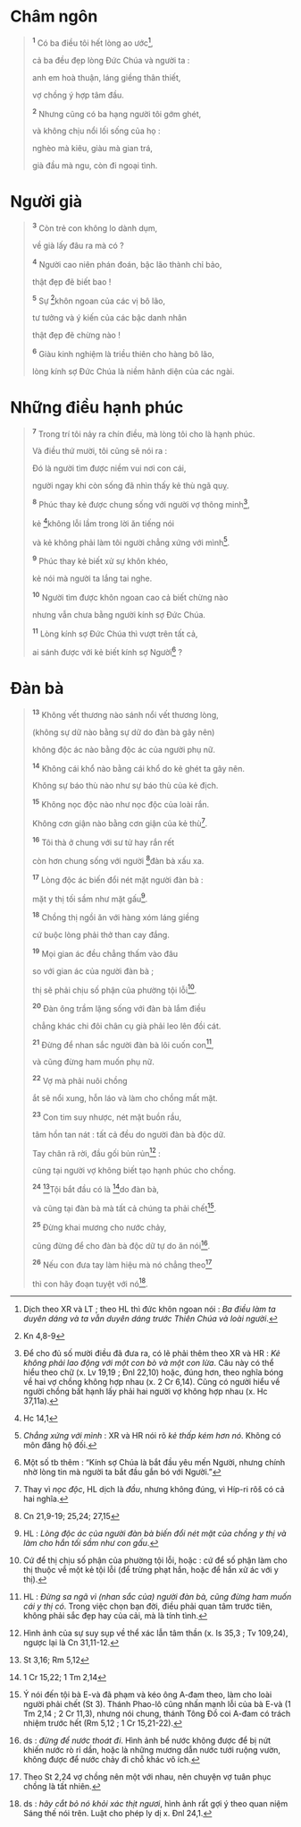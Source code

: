 # Châm ngôn

> <sup><b>1</b></sup> Có ba điều tôi hết lòng ao ước[^1-1171a197-17f6-46cb-9886-760b9e16a389],
>
> cả ba đều đẹp lòng Đức Chúa và người ta :
>
> anh em hoà thuận, láng giềng thân thiết,
>
> vợ chồng ý hợp tâm đầu.
>
> <sup><b>2</b></sup> Nhưng cũng có ba hạng người tôi gớm ghét,
>
> và không chịu nổi lối sống của họ :
>
> nghèo mà kiêu, giàu mà gian trá,
>
> già đầu mà ngu, còn đi ngoại tình.

# Người già

> <sup><b>3</b></sup> Còn trẻ con không lo dành dụm,
>
> về già lấy đâu ra mà có ?
>
> <sup><b>4</b></sup> Người cao niên phán đoán, bậc lão thành chỉ bảo,
>
> thật đẹp đẽ biết bao !
>
> <sup><b>5</b></sup> Sự [^1@-1171a197-17f6-46cb-9886-760b9e16a389]khôn ngoan của các vị bô lão,
>
> tư tưởng và ý kiến của các bậc danh nhân
>
> thật đẹp đẽ chừng nào !
>
> <sup><b>6</b></sup> Giàu kinh nghiệm là triều thiên cho hàng bô lão,
>
> lòng kính sợ Đức Chúa là niềm hãnh diện của các ngài.

# Những điều hạnh phúc

> <sup><b>7</b></sup> Trong trí tôi nảy ra chín điều, mà lòng tôi cho là hạnh phúc.
>
> Và điều thứ mười, tôi cũng sẽ nói ra :
>
> Đó là người tìm được niềm vui nơi con cái,
>
> người ngay khi còn sống đã nhìn thấy kẻ thù ngã quỵ.
>
> <sup><b>8</b></sup> Phúc thay kẻ được chung sống với người vợ thông minh[^2-1171a197-17f6-46cb-9886-760b9e16a389],
>
> kẻ [^2@-1171a197-17f6-46cb-9886-760b9e16a389]không lỗi lầm trong lời ăn tiếng nói
>
> và kẻ không phải làm tôi người chẳng xứng với mình[^3-1171a197-17f6-46cb-9886-760b9e16a389].
>
> <sup><b>9</b></sup> Phúc thay kẻ biết xử sự khôn khéo,
>
> kẻ nói mà người ta lắng tai nghe.
>
> <sup><b>10</b></sup> Người tìm được khôn ngoan cao cả biết chừng nào
>
> nhưng vẫn chưa bằng người kính sợ Đức Chúa.
>
> <sup><b>11</b></sup> Lòng kính sợ Đức Chúa thì vượt trên tất cả,
>
> ai sánh được với kẻ biết kính sợ Người[^4-1171a197-17f6-46cb-9886-760b9e16a389] ?

# Đàn bà

> <sup><b>13</b></sup> Không vết thương nào sánh nổi vết thương lòng,
>
> (không sự dữ nào bằng sự dữ do đàn bà gây nên)
>
> không độc ác nào bằng độc ác của người phụ nữ.
>
> <sup><b>14</b></sup> Không cái khổ nào bằng cái khổ do kẻ ghét ta gây nên.
>
> Không sự báo thù nào như sự báo thù của kẻ địch.
>
> <sup><b>15</b></sup> Không nọc độc nào như nọc độc của loài rắn.
>
> Không cơn giận nào bằng cơn giận của kẻ thù[^5-1171a197-17f6-46cb-9886-760b9e16a389].
>
> <sup><b>16</b></sup> Tôi thà ở chung với sư tử hay rắn rết
>
> còn hơn chung sống với người [^3@-1171a197-17f6-46cb-9886-760b9e16a389]đàn bà xấu xa.
>
> <sup><b>17</b></sup> Lòng độc ác biến đổi nét mặt người đàn bà :
>
> mặt y thị tối sầm như mặt gấu[^6-1171a197-17f6-46cb-9886-760b9e16a389].
>
> <sup><b>18</b></sup> Chồng thị ngồi ăn với hàng xóm láng giềng
>
> cứ buộc lòng phải thở than cay đắng.
>
> <sup><b>19</b></sup> Mọi gian ác đều chẳng thấm vào đâu
>
> so với gian ác của người đàn bà ;
>
> thị sẽ phải chịu số phận của phường tội lỗi[^7-1171a197-17f6-46cb-9886-760b9e16a389].
>
> <sup><b>20</b></sup> Đàn ông trầm lặng sống với đàn bà lắm điều
>
> chẳng khác chi đôi chân cụ già phải leo lên đồi cát.
>
> <sup><b>21</b></sup> Đừng để nhan sắc người đàn bà lôi cuốn con[^8-1171a197-17f6-46cb-9886-760b9e16a389],
>
> và cũng đừng ham muốn phụ nữ.
>
> <sup><b>22</b></sup> Vợ mà phải nuôi chồng
>
> ắt sẽ nổi xung, hỗn láo và làm cho chồng mất mặt.
>
> <sup><b>23</b></sup> Con tim suy nhược, nét mặt buồn rầu,
>
> tâm hồn tan nát : tất cả đều do người đàn bà độc dữ.
>
> Tay chân rã rời, đầu gối bủn rủn[^9-1171a197-17f6-46cb-9886-760b9e16a389] :
>
> cũng tại người vợ không biết tạo hạnh phúc cho chồng.
>
> <sup><b>24</b></sup> [^4@-1171a197-17f6-46cb-9886-760b9e16a389]Tội bắt đầu có là [^5@-1171a197-17f6-46cb-9886-760b9e16a389]do đàn bà,
>
> và cũng tại đàn bà mà tất cả chúng ta phải chết[^10-1171a197-17f6-46cb-9886-760b9e16a389].
>
> <sup><b>25</b></sup> Đừng khai mương cho nước chảy,
>
> cũng đừng để cho đàn bà độc dữ tự do ăn nói[^11-1171a197-17f6-46cb-9886-760b9e16a389].
>
> <sup><b>26</b></sup> Nếu con đưa tay làm hiệu mà nó chẳng theo[^12-1171a197-17f6-46cb-9886-760b9e16a389]
>
> thì con hãy đoạn tuyệt với nó[^13-1171a197-17f6-46cb-9886-760b9e16a389].

[^1-1171a197-17f6-46cb-9886-760b9e16a389]: Dịch theo XR và LT ; theo HL thì đức khôn ngoan nói : *Ba điều làm ta duyên dáng và ta vẫn duyên dáng trước Thiên Chúa và loài người*.
[^2-1171a197-17f6-46cb-9886-760b9e16a389]: Để cho đủ số mười điều đã đưa ra, có lẽ phải thêm theo XR và HR : *Kẻ không phải lao động với một con bò và một con lừa*. Câu này có thể hiểu theo chữ (x. Lv 19,19 ; Đnl 22,10) hoặc, đúng hơn, theo nghĩa bóng về hai vợ chồng không hợp nhau (x. 2 Cr 6,14). Cũng có người hiểu về người chồng bất hạnh lấy phải hai người vợ không hợp nhau (x. Hc 37,11a).
[^3-1171a197-17f6-46cb-9886-760b9e16a389]: *Chẳng xứng với mình* : XR và HR nói rõ *kẻ thấp kém hơn nó*. Không có môn đăng hộ đối.
[^4-1171a197-17f6-46cb-9886-760b9e16a389]: Một số tb thêm : “Kính sợ Chúa là bắt đầu yêu mến Người, nhưng chính nhờ lòng tin mà người ta bắt đầu gắn bó với Người.”
[^5-1171a197-17f6-46cb-9886-760b9e16a389]: Thay vì *nọc độc*, HL dịch là *đầu*, nhưng không đúng, vì Híp-ri rôš có cả hai nghĩa.
[^6-1171a197-17f6-46cb-9886-760b9e16a389]: HL : *Lòng độc ác của người đàn bà biến đổi nét mặt của chồng y thị và làm cho hắn tối sầm như con gấu*.
[^7-1171a197-17f6-46cb-9886-760b9e16a389]: Cứ để thị chịu số phận của phường tội lỗi, hoặc : cứ để số phận làm cho thị thuộc về một kẻ tội lỗi (để trừng phạt hắn, hoặc để hắn xử ác với y thị).
[^8-1171a197-17f6-46cb-9886-760b9e16a389]: HL : *Đừng sa ngã vì (nhan sắc của) người đàn bà, cũng đừng ham muốn cái y thị có*. Trong việc chọn bạn đời, điều phải quan tâm trước tiên, không phải sắc đẹp hay của cải, mà là tính tình.
[^9-1171a197-17f6-46cb-9886-760b9e16a389]: Hình ảnh của sự suy sụp về thể xác lẫn tâm thần (x. Is 35,3 ; Tv 109,24), ngược lại là Cn 31,11-12.
[^10-1171a197-17f6-46cb-9886-760b9e16a389]: Ý nói đến tội bà E-và đã phạm và kéo ông A-đam theo, làm cho loài người phải chết (St 3). Thánh Phao-lô cũng nhấn mạnh lỗi của bà E-và (1 Tm 2,14 ; 2 Cr 11,3), nhưng nói chung, thánh Tông Đồ coi A-đam có trách nhiệm trước hết (Rm 5,12 ; 1 Cr 15,21-22).
[^11-1171a197-17f6-46cb-9886-760b9e16a389]: ds : *đừng để nước thoát đi*. Hình ảnh bể nước không được để bị nứt khiến nước rò rỉ dần, hoặc là những mương dẫn nước tưới ruộng vườn, không được để nước chảy đi chỗ khác vô ích.
[^12-1171a197-17f6-46cb-9886-760b9e16a389]: Theo St 2,24 vợ chồng nên một với nhau, nên chuyện vợ tuân phục chồng là tất nhiên.
[^13-1171a197-17f6-46cb-9886-760b9e16a389]: ds : *hãy cắt bỏ nó khỏi xác thịt ngươi*, hình ảnh rất gợi ý theo quan niệm Sáng thế nói trên. Luật cho phép ly dị x. Đnl 24,1.
[^1@-1171a197-17f6-46cb-9886-760b9e16a389]: Kn 4,8-9
[^2@-1171a197-17f6-46cb-9886-760b9e16a389]: Hc 14,1
[^3@-1171a197-17f6-46cb-9886-760b9e16a389]: Cn 21,9-19; 25,24; 27,15
[^4@-1171a197-17f6-46cb-9886-760b9e16a389]: St 3,16; Rm 5,12
[^5@-1171a197-17f6-46cb-9886-760b9e16a389]: 1 Cr 15,22; 1 Tm 2,14